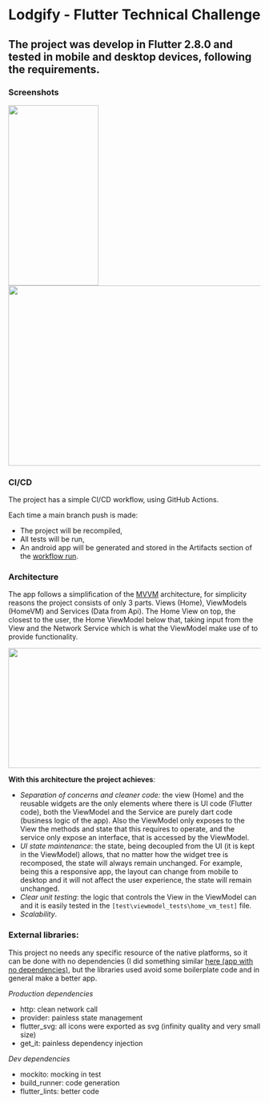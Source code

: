 # Lodgify - Flutter Technical Challenge

## The project was develop in Flutter 2.8.0 and tested in mobile and desktop devices, following the requirements.

### Screenshots
<p float="left">
  <img width="180" height="360" src="https://user-images.githubusercontent.com/70621340/147396099-1a5f2e8e-15f1-4c07-bf34-0cf12145426c.png">
  <img width="520" height="360" src="https://user-images.githubusercontent.com/70621340/147396100-26ef89eb-6392-4c78-9fe9-32e39920bc38.png">
</p>


### CI/CD
The project has a simple CI/CD workflow, using GitHub Actions.

Each time a main branch push is made:
- The project will be recompiled,
- All tests will be run,
- An android app will be generated and stored in the Artifacts section of the [workflow run](https://github.com/LuisMaGit/lodgify-flutter-test/actions/runs/1627087048).

### Architecture
The app follows a simplification of the [MVVM](https://en.wikipedia.org/wiki/Model%E2%80%93view%E2%80%93viewmodel) architecture, for simplicity reasons the project consists of only 3 parts. Views (Home), ViewModels (HomeVM) and Services (Data from Api). The Home View on top, the closest to the user, the Home ViewModel below that, taking input from the View and the Network Service which is what the ViewModel make use of to provide functionality.

<p float="left">
  <img width="800" height="240" src="https://user-images.githubusercontent.com/70621340/147396116-ee8c3514-e2eb-4672-a168-2cf8be57993f.png">
</p>

__With this architecture the project achieves__:
* _Separation of concerns and cleaner code:_ the view (Home) and the reusable widgets are the only elements where there is UI code (Flutter code), both the ViewModel and the Service are purely dart code (business logic of the app). Also the ViewModel only exposes to the View the methods and state that this requires to operate, and the service only expose an interface, that is accessed by the ViewModel.
* _UI state maintenance_: the state, being decoupled from the UI (it is kept in the ViewModel) allows, that no matter how the widget tree is recomposed, the state will always remain unchanged. For example, being this a responsive app, the layout can change from mobile to desktop and it will not affect the user experience, the state will remain unchanged.
* _Clear unit testing_: the logic that controls the View in the ViewModel can and it is easily tested in the `[test\viewmodel_tests\home_vm_test]` file.
* _Scalability_. 

### External libraries:
This project no needs any specific resource of the native platforms, so it can be done with no dependencies (I did something similar [here (app with no dependencies)](https://github.com/LuisMaGit/flutter_crypto), but the libraries used avoid some boilerplate code and in general make a better app.

_Production dependencies_
* http: clean network call
* provider: painless state management
* flutter_svg: all icons were exported as svg (infinity quality and very small size)
* get_it: painless dependency injection

_Dev dependencies_
* mockito: mocking in test
* build_runner: code generation
* flutter_lints: better code


